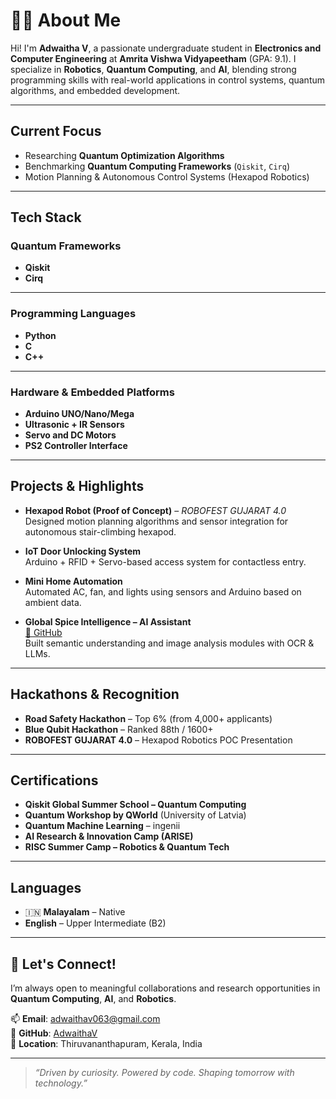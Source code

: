 # 👩‍💻 About Me

Hi! I'm **Adwaitha V**, a passionate undergraduate student in **Electronics and Computer Engineering** at **Amrita Vishwa Vidyapeetham** (GPA: 9.1). I specialize in **Robotics**, **Quantum Computing**, and **AI**, blending strong programming skills with real-world applications in control systems, quantum algorithms, and embedded development.

---

##  Current Focus

-  Researching **Quantum Optimization Algorithms**
-  Benchmarking **Quantum Computing Frameworks** (`Qiskit`, `Cirq`)
-  Motion Planning & Autonomous Control Systems (Hexapod Robotics)

---

##  Tech Stack

###  Quantum Frameworks

-  **Qiskit**
-  **Cirq**

---

###  Programming Languages

-  **Python**
-  **C**
-  **C++**

---

###  Hardware & Embedded Platforms

-  **Arduino UNO/Nano/Mega**
-  **Ultrasonic + IR Sensors**
-  **Servo and DC Motors**
-  **PS2 Controller Interface**

---

##  Projects & Highlights

- **Hexapod Robot (Proof of Concept)** – *ROBOFEST GUJARAT 4.0*  
  Designed motion planning algorithms and sensor integration for autonomous stair-climbing hexapod.

- **IoT Door Unlocking System**  
  Arduino + RFID + Servo-based access system for contactless entry.

- **Mini Home Automation**  
  Automated AC, fan, and lights using sensors and Arduino based on ambient data.

- **Global Spice Intelligence – AI Assistant**  
  [🔗 GitHub](https://github.com/giri2021/Spice-intelligence-AI-Assistant)  
  Built semantic understanding and image analysis modules with OCR & LLMs.

---

##  Hackathons & Recognition

-  **Road Safety Hackathon** – Top 6% (from 4,000+ applicants)  
-  **Blue Qubit Hackathon** – Ranked 88th / 1600+  
-  **ROBOFEST GUJARAT 4.0** – Hexapod Robotics POC Presentation

---

##  Certifications

-  **Qiskit Global Summer School – Quantum Computing**
-  **Quantum Workshop by QWorld** (University of Latvia)
-  **Quantum Machine Learning** – ingenii
-  **AI Research & Innovation Camp (ARISE)**
-  **RISC Summer Camp – Robotics & Quantum Tech**

---

##  Languages

- 🇮🇳 **Malayalam** – Native  
-  **English** – Upper Intermediate (B2)

---

## 🙌 Let's Connect!

I’m always open to meaningful collaborations and research opportunities in **Quantum Computing**, **AI**, and **Robotics**.

📫 **Email**: [adwaithav063@gmail.com](mailto:adwaithav063@gmail.com)  
🔗 **GitHub**: [AdwaithaV](https://github.com/AdwaithaV)  
📍 **Location**: Thiruvananthapuram, Kerala, India  

---

> *“Driven by curiosity. Powered by code. Shaping tomorrow with technology.”*


